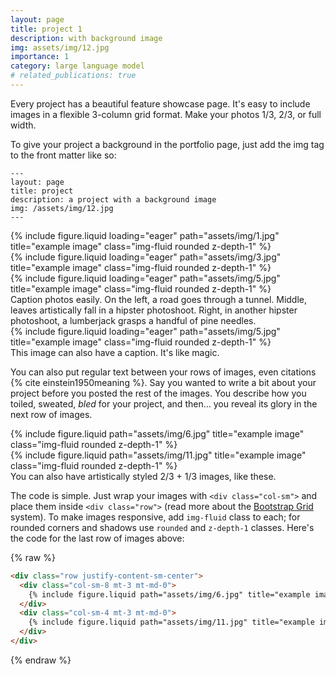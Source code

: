 ```yaml
---
layout: page
title: project 1
description: with background image
img: assets/img/12.jpg
importance: 1
category: large language model
# related_publications: true
---
```


Every project has a beautiful feature showcase page.
It's easy to include images in a flexible 3-column grid format.
Make your photos 1/3, 2/3, or full width.

To give your project a background in the portfolio page, just add the img tag to the front matter like so:

    ---
    layout: page
    title: project
    description: a project with a background image
    img: /assets/img/12.jpg
    ---

<div class="row">
    <div class="col-sm mt-3 mt-md-0">
        {% include figure.liquid loading="eager" path="assets/img/1.jpg" title="example image" class="img-fluid rounded z-depth-1" %}
    </div>
    <div class="col-sm mt-3 mt-md-0">
        {% include figure.liquid loading="eager" path="assets/img/3.jpg" title="example image" class="img-fluid rounded z-depth-1" %}
    </div>
    <div class="col-sm mt-3 mt-md-0">
        {% include figure.liquid loading="eager" path="assets/img/5.jpg" title="example image" class="img-fluid rounded z-depth-1" %}
    </div>
</div>
<div class="caption">
    Caption photos easily. On the left, a road goes through a tunnel. Middle, leaves artistically fall in a hipster photoshoot. Right, in another hipster photoshoot, a lumberjack grasps a handful of pine needles.
</div>
<div class="row">
    <div class="col-sm mt-3 mt-md-0">
        {% include figure.liquid loading="eager" path="assets/img/5.jpg" title="example image" class="img-fluid rounded z-depth-1" %}
    </div>
</div>
<div class="caption">
    This image can also have a caption. It's like magic.
</div>

You can also put regular text between your rows of images, even citations {% cite einstein1950meaning %}.
Say you wanted to write a bit about your project before you posted the rest of the images.
You describe how you toiled, sweated, _bled_ for your project, and then... you reveal its glory in the next row of images.

<div class="row justify-content-sm-center">
    <div class="col-sm-8 mt-3 mt-md-0">
        {% include figure.liquid path="assets/img/6.jpg" title="example image" class="img-fluid rounded z-depth-1" %}
    </div>
    <div class="col-sm-4 mt-3 mt-md-0">
        {% include figure.liquid path="assets/img/11.jpg" title="example image" class="img-fluid rounded z-depth-1" %}
    </div>
</div>
<div class="caption">
    You can also have artistically styled 2/3 + 1/3 images, like these.
</div>

The code is simple.
Just wrap your images with `<div class="col-sm">` and place them inside `<div class="row">` (read more about the <a href="https://getbootstrap.com/docs/4.4/layout/grid/">Bootstrap Grid</a> system).
To make images responsive, add `img-fluid` class to each; for rounded corners and shadows use `rounded` and `z-depth-1` classes.
Here's the code for the last row of images above:

{% raw %}

```html
<div class="row justify-content-sm-center">
  <div class="col-sm-8 mt-3 mt-md-0">
    {% include figure.liquid path="assets/img/6.jpg" title="example image" class="img-fluid rounded z-depth-1" %}
  </div>
  <div class="col-sm-4 mt-3 mt-md-0">
    {% include figure.liquid path="assets/img/11.jpg" title="example image" class="img-fluid rounded z-depth-1" %}
  </div>
</div>
```

{% endraw %}


<!-- ---
layout: page
title: TextFlow - Beyond End-to-End VLMs
description: A dual-stage framework for superior flowchart understanding
img: assets/img/textflow.jpg
importance: 1
category: Large language model
related_publications: true
---

## Overview

TextFlow presents a novel approach to flowchart understanding that overcomes key limitations of end-to-end Vision Language Models (VLMs). By decomposing the process into two stages - Vision Textualizer and Textual Reasoner - TextFlow achieves superior performance while offering enhanced controllability and explainability.

<div class="row">
    <div class="col-sm mt-3 mt-md-0">
        {% include figure.liquid loading="eager" path="assets/img/textflow.jpg" title="TextFlow Architecture" class="img-fluid rounded z-depth-1" %}
    </div>
</div>
<div class="caption">
    TextFlow's dual-stage architecture: Vision Textualizer converts flowcharts to structured text representations, while Textual Reasoner performs reasoning tasks on these representations.
</div>

## Key Innovations

TextFlow introduces several key innovations in flowchart understanding:

1. **Dual-Stage Framework**: By separating visual understanding from reasoning, TextFlow enables specialized models to focus on their respective strengths.

2. **Multiple Text Representations**: Support for various text formats (GRAPHVIZ, MERMAID, PLANTUML) allows flexibility in how flowcharts are represented and processed.

3. **Enhanced Controllability**: Users can select text representation types and convert them into executable graph objects for improved performance.

4. **Better Explainability**: The two-stage approach helps attribute errors more clearly to either visual or textual processing components.

5. **Modular Design**: Allows for the use of advanced LLMs in the reasoning stage when VLMs underperform in end-to-end processing.

## Results

<div class="row">
    <div class="col-sm-8 mt-3 mt-md-0">
        {% include figure.liquid path="assets/img/textflow-results.jpg" title="Performance Comparison" class="img-fluid rounded z-depth-1" %}
    </div>
    <div class="col-sm-4 mt-3 mt-md-0">
        {% include figure.liquid path="assets/img/textflow-analysis.jpg" title="Error Analysis" class="img-fluid rounded z-depth-1" %}
    </div>
</div>
<div class="caption">
    Left: Performance comparison across different models and approaches. Right: Error analysis showing the distribution of error sources.
</div>

Our experiments on the FlowVQA and FlowLearn benchmarks demonstrate TextFlow's superior performance:

- Achieved new state-of-the-art results (82.74 vs. 76.61 on FlowVQA)
- GRAPHVIZ emerged as the most effective text representation
- Demonstrated robustness across different:
  - Task categories
  - Flowchart sources
  - Orientations and sizes

## Key Findings

1. **Representation Effectiveness**: GRAPHVIZ proved to be the most effective text representation for flowcharts overall, while PLANTUML, though performing the worst, still surpassed end-to-end VQA baselines for Claude-3.5-Sonnet and GPT-4o.

2. **Robustness Analysis**: TextFlow showed strong robustness across:
   - Different VLM/LLM choices in both stages
   - Various flowchart orientations
   - Different flowchart sizes

3. **Error Analysis**: The majority of errors were attributed to the Vision Textualizer stage, particularly in handling complex node structures and decision nodes.

## Code and Resources

All code is publicly available on [GitHub](https://github.com/JunyiYe/TextFlow). The repository includes:

- Implementation of both Vision Textualizer and Textual Reasoner
- Support for multiple text representation formats and tool use
- Evaluation scripts and benchmarks
- Detailed documentation and examples

## Citation

If you use TextFlow in your research, please cite:

```bibtex
@article{ye2024beyond,
  title={Beyond End-to-End VLMs: Leveraging Intermediate Text Representations for Superior Flowchart Understanding},
  author={Ye, Junyi and Dash, Ankan and Yin, Wenpeng and Wang, Guiling},
  journal={arXiv preprint arXiv:2412.16420},
  year={2024}
}
``` -->
